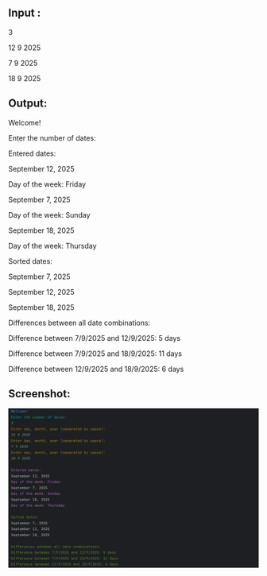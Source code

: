 Input :
-

3

12 9 2025

7 9 2025

18 9 2025




Output:
-

Welcome!

Enter the number of dates: 

Entered dates:

September 12, 2025

Day of the week: Friday

September 7, 2025

Day of the week: Sunday

September 18, 2025

Day of the week: Thursday

Sorted dates:

September 7, 2025

September 12, 2025

September 18, 2025

Differences between all date combinations:

Difference between 7/9/2025 and 12/9/2025: 5 days

Difference between 7/9/2025 and 18/9/2025: 11 days

Difference between 12/9/2025 and 18/9/2025: 6 days

Screenshot:
-

![Alt text](images/screen3.png)
